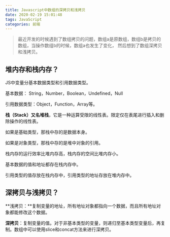 ```yaml
---
title: Javascript中数组的深拷贝和浅拷贝
date: 2020-02-19 15:01:48
tags: JavaScript
categories: 前端
---
```


> 最近开发的时候遇到了数组拷贝的问题，数组a是原数组，数组b是拷贝的数组，当操作数组b的时候，数组a也发生了变化， 然后想到了数组深拷贝和浅拷贝。

## 堆内存和栈内存？

JS中变量分基本数据类型和引用数据类型。

基本数据： String，Number，Boolean，Undefined，Null

引用数据类型：Object，Function，Array等。

**栈（Stack）又名堆栈**，它是一种运算受限的线性表。限定仅在表尾进行插入和删除操作的线性表。

如果是基础类型，那栈中存的是数据本身。

如果是对象类型，那栈中存的是堆中对象的引用。

栈内存的运行效率比堆内存高，栈内存的空间比堆内存小。

基本数据的值和地址都存在栈内存中。

引用类型的值存放在栈内存中，引用类型的地址存放在堆内存中。

## **深拷贝与浅拷贝**？

**浅拷贝：**复制变量的地址，所有地址对象都指向一个数据，而且所有地址对象都能修改这个数据。

**深拷贝**：复制变量的值。对于非基本类型的变量，则递归至基本类型变量后，再复制。数组中可以使用slice和concat方法来进行深拷贝。

